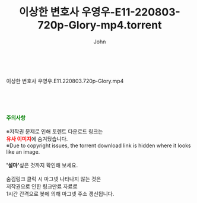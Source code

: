 ﻿---
layout: post
title:  "이상한 변호사 우영우-E11-220803-720p-Glory-mp4.torrent"
author: John
categories: [ 드라마 ]
tags: [  ]
image:  
description: "이상한 변호사 우영우-E11-220803-720p-Glory-mp4 torrent 정보 공유"
toc: true
toc_sticky: true
---

<br>
<div class="view-img">
<a class="view_image" href="https://www.torrentmobile61.com/bbs/view_image.php?fn=%2Fdata%2Ffile%2Fdrama%2F3735182707_RKMZesB9_69aceb6691c9ce46becd9c3259b0a95fbdfe01b8.jpg" target="_blank"><img alt="" class="img-tag" content="https://www.torrentmobile61.com/data/file/drama/3735182707_RKMZesB9_69aceb6691c9ce46becd9c3259b0a95fbdfe01b8.jpg" itemprop="image" src="https://www.torrentmobile61.com/data/file/drama/3735182707_RKMZesB9_69aceb6691c9ce46becd9c3259b0a95fbdfe01b8.jpg"/></a></div><div class="view-content" itemprop="description">
<p>이상한 변호사 우영우.E11.220803.720p-Glory.mp4<br/></p> </div>
    
<br><br><br>
<p data-ke-size="size16"><b><span style="color: green;">주의사항</span></b><br /><br />※저작권 문제로 인해 토렌트 다운로드 링크는<br /><b><span style="color: red;">유사 이미지</span></b>에 숨겨뒀습니다.<br />※Due to copyright issues, the torrent download link is hidden where it looks like an image.<br /><br /><b>'설마'</b>싶은 것까지 확인해 보세요.<br /><br />숨김링크 클릭 시 마그넷 나타나지 않는 것은<br />저작권으로 인한 링크만료 자료로<br />1시간 간격으로 봇에 의해 마그넷 주소 갱신됩니다.</p>

